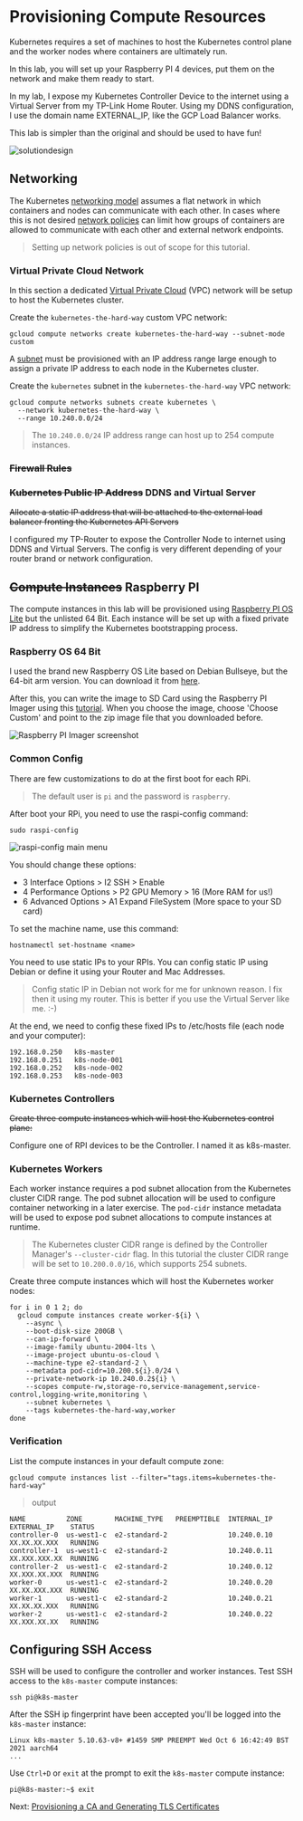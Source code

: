 # Provisioning Compute Resources

Kubernetes requires a set of machines to host the Kubernetes control plane and the worker nodes where containers are ultimately run. 

In this lab, you will set up your Raspberry PI 4 devices, put them on the network and make them ready to start.

In my lab, I expose my Kubernetes Controller Device to the internet using a Virtual Server from my TP-Link Home Router. Using my DDNS configuration, I use the domain name EXTERNAL_IP, like the GCP Load Balancer works.

This lab is simpler than the original and should be used to have fun!

![solutiondesign](images/terminator-screenshot.png)


## Networking

The Kubernetes [networking model](https://kubernetes.io/docs/concepts/cluster-administration/networking/#kubernetes-model) assumes a flat network in which containers and nodes can communicate with each other. In cases where this is not desired [network policies](https://kubernetes.io/docs/concepts/services-networking/network-policies/) can limit how groups of containers are allowed to communicate with each other and external network endpoints.

> Setting up network policies is out of scope for this tutorial.

### Virtual Private Cloud Network

In this section a dedicated [Virtual Private Cloud](https://cloud.google.com/compute/docs/networks-and-firewalls#networks) (VPC) network will be setup to host the Kubernetes cluster.

Create the `kubernetes-the-hard-way` custom VPC network:

```
gcloud compute networks create kubernetes-the-hard-way --subnet-mode custom
```

A [subnet](https://cloud.google.com/compute/docs/vpc/#vpc_networks_and_subnets) must be provisioned with an IP address range large enough to assign a private IP address to each node in the Kubernetes cluster.

Create the `kubernetes` subnet in the `kubernetes-the-hard-way` VPC network:

```
gcloud compute networks subnets create kubernetes \
  --network kubernetes-the-hard-way \
  --range 10.240.0.0/24
```

> The `10.240.0.0/24` IP address range can host up to 254 compute instances.

### ~~Firewall Rules~~


### ~~Kubernetes Public IP Address~~ DDNS and Virtual Server

~~Allocate a static IP address that will be attached to the external load balancer fronting the Kubernetes API Servers~~

I configured my TP-Router to expose the Controller Node to internet using DDNS and Virtual Servers. The config is very different depending of your router brand or network configuration.

## ~~Compute Instances~~ Raspberry PI

The compute instances in this lab will be provisioned using [Raspberry PI OS Lite](https://www.raspberrypi.com/software/operating-systems/) but the unlisted 64 Bit. Each instance will be set up with a fixed private IP address to simplify the Kubernetes bootstrapping process.

### Raspberry OS 64 Bit

I used the brand new Raspberry OS Lite based on Debian Bullseye, but the 64-bit arm version. You can download it from [here](https://downloads.raspberrypi.org/raspios_lite_arm64/images/raspios_lite_arm64-2021-11-08/2021-10-30-raspios-bullseye-arm64-lite.zip).

After this, you can write the image to SD Card using the Raspberry PI Imager using this [tutorial](https://www.raspberrypi.com/news/raspberry-pi-imager-imaging-utility/). When you choose the image, choose 'Choose Custom' and point to the zip image file that you downloaded before.

![Raspberry PI Imager screenshot](images/raspberry-pi-imager.png)

### Common Config

There are few customizations to do at the first boot for each RPi. 

> The default user is `pi` and the password is `raspberry`.

After boot your RPi, you need to use the raspi-config command:

```
sudo raspi-config
```

![raspi-config main menu](images/raspi-config-main.png)

You should change these options:
* 3 Interface Options > I2 SSH > Enable
* 4 Performance Options > P2 GPU Memory > 16 (More RAM for us!)
* 6 Advanced Options > A1 Expand FileSystem (More space to your SD card)

To set the machine name, use this command:

```
hostnamectl set-hostname <name>
```

You need to use static IPs to your RPIs. You can config static IP using Debian or define it using your Router and Mac Addresses.

> Config static IP in Debian not work for me for unknown reason. I fix then it using my router. This is better if you use the Virtual Server like me. :-)

At the end, we need to config these fixed IPs to /etc/hosts file (each node and your computer):

```
192.168.0.250   k8s-master
192.168.0.251   k8s-node-001
192.168.0.252   k8s-node-002
192.168.0.253   k8s-node-003

```

### Kubernetes Controllers

~~Create three compute instances which will host the Kubernetes control plane:~~

Configure one of RPI devices to be the Controller. I named it as k8s-master.


### Kubernetes Workers

Each worker instance requires a pod subnet allocation from the Kubernetes cluster CIDR range. The pod subnet allocation will be used to configure container networking in a later exercise. The `pod-cidr` instance metadata will be used to expose pod subnet allocations to compute instances at runtime.

> The Kubernetes cluster CIDR range is defined by the Controller Manager's `--cluster-cidr` flag. In this tutorial the cluster CIDR range will be set to `10.200.0.0/16`, which supports 254 subnets.

Create three compute instances which will host the Kubernetes worker nodes:

```
for i in 0 1 2; do
  gcloud compute instances create worker-${i} \
    --async \
    --boot-disk-size 200GB \
    --can-ip-forward \
    --image-family ubuntu-2004-lts \
    --image-project ubuntu-os-cloud \
    --machine-type e2-standard-2 \
    --metadata pod-cidr=10.200.${i}.0/24 \
    --private-network-ip 10.240.0.2${i} \
    --scopes compute-rw,storage-ro,service-management,service-control,logging-write,monitoring \
    --subnet kubernetes \
    --tags kubernetes-the-hard-way,worker
done
```

### Verification

List the compute instances in your default compute zone:

```
gcloud compute instances list --filter="tags.items=kubernetes-the-hard-way"
```

> output

```
NAME          ZONE        MACHINE_TYPE   PREEMPTIBLE  INTERNAL_IP  EXTERNAL_IP    STATUS
controller-0  us-west1-c  e2-standard-2               10.240.0.10  XX.XX.XX.XXX   RUNNING
controller-1  us-west1-c  e2-standard-2               10.240.0.11  XX.XXX.XXX.XX  RUNNING
controller-2  us-west1-c  e2-standard-2               10.240.0.12  XX.XXX.XX.XXX  RUNNING
worker-0      us-west1-c  e2-standard-2               10.240.0.20  XX.XX.XXX.XXX  RUNNING
worker-1      us-west1-c  e2-standard-2               10.240.0.21  XX.XX.XX.XXX   RUNNING
worker-2      us-west1-c  e2-standard-2               10.240.0.22  XX.XXX.XX.XX   RUNNING
```

## Configuring SSH Access

SSH will be used to configure the controller and worker instances. 
Test SSH access to the `k8s-master` compute instances:

```
ssh pi@k8s-master
```

After the SSH ip fingerprint have been accepted you'll be logged into the `k8s-master` instance:

```
Linux k8s-master 5.10.63-v8+ #1459 SMP PREEMPT Wed Oct 6 16:42:49 BST 2021 aarch64
...
```

Use `Ctrl+D` or `exit` at the prompt to exit the `k8s-master` compute instance:

```
pi@k8s-master:~$ exit
```
Next: [Provisioning a CA and Generating TLS Certificates](04-certificate-authority.md)
